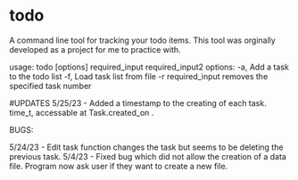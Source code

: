# todo
A command line tool for tracking your todo items.
This tool was orginally developed as a project for me to practice with.

usage: todo [options] required_input required_input2
  options:
    -a,                      Add a task to the todo list
    -f,                      Load task list from file
    -r required_input        removes the specified task number

#UPDATES
5/25/23 - Added a timestamp to the creating of each task. time_t, accessable at Task.created_on . 

BUGS:

5/24/23 - Edit task function changes the task but seems to be deleting the previous task.
5/4/23 - Fixed bug which did not allow the creation of a data file. Program now ask user if they want to create a new file.
